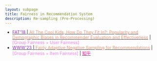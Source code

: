 ```yaml
---
layout: subpage
title: Fairness in Recommendation System
description: Re-sampling (Pre-Processing)
---
```


<!-- - [<font color="DarkOrchid">' </font>\|<font color="DarkSalmon"> </font>]() \| <font color="Violet">[ Fairness +  Fairness]</font> \| [<font color="DeepPink">知乎</font>]() -->
- [<font color="DarkOrchid">FAT'18 </font>\|<font color="DarkSalmon"> All The Cool Kids, How Do They Fit In?: Popularity and Demographic Biases in Recommender Evaluation and Effectiveness</font>](https://proceedings.mlr.press/v81/ekstrand18b.html) \| <font color="Violet">[Group Fairness + User Fairness]</font>
- [<font color="DarkOrchid">WWW'23 </font>\|<font color="DarkSalmon"> Fairly Adaptive Negative Sampling for Recommendations</font>](https://arxiv.org/abs/2302.08266) \| <font color="Violet">[Group Fairness + Item Fairness]</font> \| [<font color="DeepPink">知乎</font>](https://zhuanlan.zhihu.com/p/609457066?)